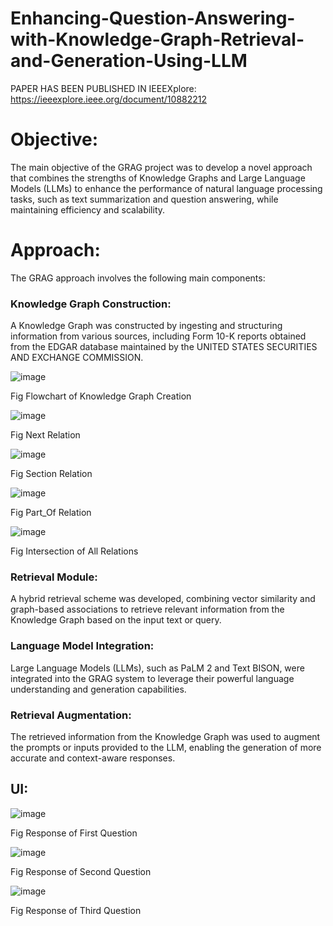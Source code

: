 # Enhancing-Question-Answering-with-Knowledge-Graph-Retrieval-and-Generation-Using-LLM

PAPER HAS BEEN PUBLISHED IN IEEEXplore: https://ieeexplore.ieee.org/document/10882212
# Objective:
The main objective of the GRAG project was to develop a novel approach that combines the strengths of Knowledge Graphs and Large Language Models (LLMs) to enhance the performance of natural language processing tasks, such as text summarization and question answering, while maintaining efficiency and scalability.

# Approach:
The GRAG approach involves the following main components:

### Knowledge Graph Construction:
A Knowledge Graph was constructed by ingesting and structuring information from various sources, including Form 10-K reports obtained from the EDGAR database maintained by the UNITED STATES SECURITIES AND EXCHANGE COMMISSION.

![image](https://github.com/supraj221/Enhancing-Question-Answering-with-Knowledge-Graph-Retrieval-and-Generation-Using-LLM-/assets/92993235/464d11ad-abad-4778-86ff-75ec7f4f9047)

Fig Flowchart of Knowledge Graph Creation

![image](https://github.com/supraj221/Enhancing-Question-Answering-with-Knowledge-Graph-Retrieval-and-Generation-Using-LLM-/assets/92993235/69b5e2c1-bf72-4701-af79-a007c9d9da2e)

Fig Next Relation

![image](https://github.com/supraj221/Enhancing-Question-Answering-with-Knowledge-Graph-Retrieval-and-Generation-Using-LLM-/assets/92993235/b4e37f21-faf4-4cdb-b9ac-ebe38887b174)

Fig Section Relation

![image](https://github.com/supraj221/Enhancing-Question-Answering-with-Knowledge-Graph-Retrieval-and-Generation-Using-LLM-/assets/92993235/22422508-41c6-42b9-a9ba-106d67332696)

Fig Part_Of Relation

![image](https://github.com/supraj221/Enhancing-Question-Answering-with-Knowledge-Graph-Retrieval-and-Generation-Using-LLM-/assets/92993235/0fb194a4-0d18-48e8-91f2-bfb77dbeabb5)

Fig Intersection of All Relations

### Retrieval Module: 
A hybrid retrieval scheme was developed, combining vector similarity and graph-based associations to retrieve relevant information from the Knowledge Graph based on the input text or query.
### Language Model Integration: 
Large Language Models (LLMs), such as PaLM 2 and Text BISON, were integrated into the GRAG system to leverage their powerful language understanding and generation capabilities.
### Retrieval Augmentation: 
The retrieved information from the Knowledge Graph was used to augment the prompts or inputs provided to the LLM, enabling the generation of more accurate and context-aware responses.

## UI:
![image](https://github.com/supraj221/Enhancing-Question-Answering-with-Knowledge-Graph-Retrieval-and-Generation-Using-LLM-/assets/92993235/7a7fc59b-1177-4449-8325-b0fbbea28204)

Fig Response of First Question

![image](https://github.com/supraj221/Enhancing-Question-Answering-with-Knowledge-Graph-Retrieval-and-Generation-Using-LLM-/assets/92993235/eb9fec66-756f-47b0-9c96-e2b4f629d42d)

Fig Response of Second Question

![image](https://github.com/supraj221/Enhancing-Question-Answering-with-Knowledge-Graph-Retrieval-and-Generation-Using-LLM-/assets/92993235/ed3d36aa-aa60-4475-adc4-1e1002b85a10)

Fig Response of Third Question



